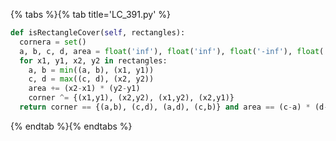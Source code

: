 {% tabs %}{% tab title='LC_391.py' %}

```py
def isRectangleCover(self, rectangles):
  cornera = set()
  a, b, c, d, area = float('inf'), float('inf'), float('-inf'), float('-inf'), 0
  for x1, y1, x2, y2 in rectangles:
    a, b = min((a, b), (x1, y1))
    c, d = max((c, d), (x2, y2))
    area += (x2-x1) * (y2-y1)
    corner ^= {(x1,y1), (x2,y2), (x1,y2), (x2,y1)}
  return corner == {(a,b), (c,d), (a,d), (c,b)} and area == (c-a) * (d-b)
```

{% endtab %}{% endtabs %}
